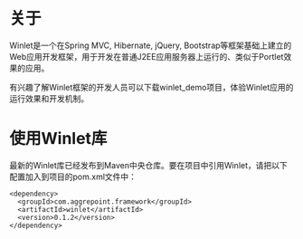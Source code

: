 # 关于
Winlet是一个在Spring MVC, Hibernate, jQuery, Bootstrap等框架基础上建立的Web应用开发框架，用于开发在普通J2EE应用服务器上运行的、类似于Portlet效果的应用。

有兴趣了解Winlet框架的开发人员可以下载winlet_demo项目，体验Winlet应用的运行效果和开发机制。

# 使用Winlet库

最新的Winlet库已经发布到Maven中央仓库。要在项目中引用Winlet，请把以下配置加入到项目的pom.xml文件中：

```
<dependency>
  <groupId>com.aggrepoint.framework</groupId>
  <artifactId>winlet</artifactId>
  <version>0.1.2</version>
</dependency>
```
